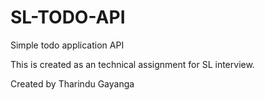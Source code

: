 # SL-TODO-API
Simple todo application API

This is created as an technical assignment for SL interview.

Created by Tharindu Gayanga


